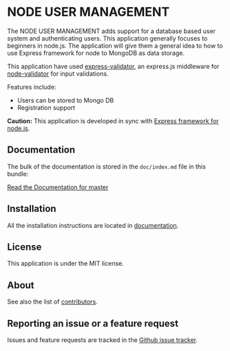 NODE USER MANAGEMENT
=============

The NODE USER MANAGEMENT adds support for a database based user system and
authenticating users. This application generally focuses to beginners in node.js.
The application will give them a general idea to how to use Express framework for node to MongoDB as data storage.

This application have used [express-validator](https://github.com/ctavan/express-validator),
 an express.js middleware for [node-validator](https://github.com/chriso/node-validator) for input validations.

Features include:

- Users can be stored to Mongo DB
- Registration support

**Caution:** This application is developed in sync with [Express framework for node.js](http://expressjs.com/).

Documentation
-------------

The bulk of the documentation is stored in the `doc/index.md`
file in this bundle:

[Read the Documentation for master](https://github.com/justin-john/node-user-management/doc/index.md)

Installation
------------

All the installation instructions are located in [documentation](https://github.com/justin-john/node-user-management/docs/index.md).

License
-------

This application is under the MIT license.

About
-----

See also the list of [contributors](https://github.com/justin-john/node-user-management/graphs/contributors).

Reporting an issue or a feature request
---------------------------------------

Issues and feature requests are tracked in the [Github issue tracker](https://github.com/justin-john/node-user-management/issues).

